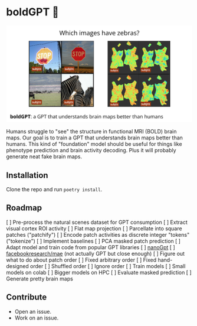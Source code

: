 # boldGPT 🧠

![boldGPT: a GPT that understands brain maps better than humans](.github/images/boldgpt.png)

Humans struggle to "see" the structure in functional MRI (BOLD) brain maps. Our goal is to train a GPT that understands brain maps better than humans. This kind of "foundation" model should be useful for things like phenotype prediction and brain activity decoding. Plus it will probably generate neat fake brain maps.

## Installation

Clone the repo and run `poetry install`.

## Roadmap

[ ] Pre-process the natural scenes dataset for GPT consumption
  [ ] Extract visual cortex ROI activity
  [ ] Flat map projection
  [ ] Parcellate into square patches ("patchify")
  [ ] Encode patch activities as discrete integer "tokens" ("tokenize")
[ ] Implement baselines
  [ ] PCA masked patch prediction
[ ] Adapt model and train code from popular GPT libraries
  [ ] [nanoGpt](https://github.com/karpathy/nanoGPT)
  [ ] [facebookresearch/mae](https://github.com/facebookresearch/mae) (not actually GPT but close enough)
[ ] Figure out what to do about patch order
  [ ] Fixed arbitrary order
  [ ] Fixed hand-designed order
  [ ] Shuffled order
  [ ] Ignore order
[ ] Train models
  [ ] Small models on colab
  [ ] Bigger models on HPC
[ ] Evaluate masked prediction
[ ] Generate pretty brain maps


## Contribute

- Open an issue.
- Work on an issue.

